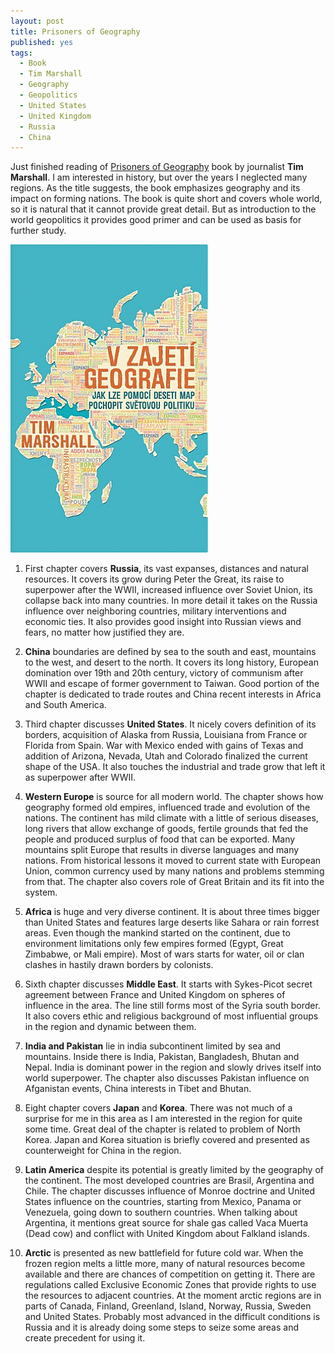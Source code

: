 ```yaml
---
layout: post
title: Prisoners of Geography
published: yes
tags:
  - Book
  - Tim Marshall
  - Geography
  - Geopolitics
  - United States
  - United Kingdom
  - Russia
  - China
---
```

Just finished reading of [Prisoners of Geography][1] book by journalist **Tim Marshall**. I am interested in history, but over the years I neglected many regions. As the title suggests, the book emphasizes geography and its impact on forming nations. The book is quite short and covers whole world, so it is natural that it cannot provide great detail. But as introduction to the world geopolitics it provides good primer and can be used as basis for further study.

![Book cover](/img/marshall-v-zajeti-geografie.png)

1. First chapter covers **Russia**, its vast expanses, distances and natural resources. It covers its grow during Peter the Great, its raise to superpower after the WWII, increased influence over Soviet Union, its collapse back into many countries. In more detail it takes on the Russia influence over neighboring countries, military interventions and economic ties. It also provides good insight into Russian views and fears, no matter how justified they are.

2. **China** boundaries are defined by sea to the south and east, mountains to the west, and desert to the north. It covers its long history, European domination over 19th and 20th century, victory of communism after WWII and escape of former government to Taiwan. Good portion of the chapter is dedicated to trade routes and China recent interests in Africa and South America.

3. Third chapter discusses **United States**. It nicely covers definition of its borders, acquisition of Alaska from Russia, Louisiana from France or Florida from Spain. War with Mexico ended with gains of Texas and addition of Arizona, Nevada, Utah and Colorado finalized the current shape of the USA. It also touches the industrial and trade grow that left it as superpower after WWII.

4. **Western Europe** is source for all modern world. The chapter shows how geography formed old empires, influenced trade and evolution of the nations. The continent has mild climate with a little of serious diseases, long rivers that allow exchange of goods, fertile grounds that fed the people and produced surplus of food that can be exported. Many mountains split Europe that results in diverse languages and many nations. From historical lessons it moved to current state with European Union, common currency used by many nations and problems stemming from that. The chapter also covers role of Great Britain and its fit into the system.

5. **Africa** is huge and very diverse continent. It is about three times bigger than United States and features large deserts like Sahara or rain forrest areas. Even though the mankind started on the continent, due to environment limitations only few empires formed (Egypt, Great Zimbabwe, or Mali empire). Most of wars starts for water, oil or clan clashes in hastily drawn borders by colonists.

6. Sixth chapter discusses **Middle East**. It starts with Sykes-Picot secret agreement between France and United Kingdom on spheres of influence in the area. The line still forms most of the Syria south border. It also covers ethic and religious background of most influential groups in the region and dynamic between them.

7. **India and Pakistan** lie in india subcontinent limited by sea and mountains. Inside there is India, Pakistan, Bangladesh, Bhutan and Nepal. India is dominant power in the region and slowly drives itself into world superpower. The chapter also discusses Pakistan influence on Afganistan events, China interests in Tibet and Bhutan. 

8. Eight chapter covers **Japan** and **Korea**. There was not much of a surprise for me in this area as I am interested in the region for quite some time. Great deal of the chapter is related to problem of North Korea. Japan and Korea situation is briefly covered and presented as counterweight for China in the region.

9. **Latin America** despite its potential is greatly limited by the geography of the continent. The most developed countries are Brasil, Argentina and Chile. The chapter discusses influence of Monroe doctrine and United States influence on the countries, starting from Mexico, Panama or Venezuela, going down to southern countries. When talking about Argentina, it mentions great source for shale gas called Vaca Muerta (Dead cow) and conflict with United Kingdom about Falkland islands.

10. **Arctic** is presented as new battlefield for future cold war. When the frozen region melts a little more, many of natural resources become available and there are chances of competition on getting it. There are regulations called Exclusive Economic Zones that provide rights to use the resources to adjacent countries. At the moment arctic regions are in parts of Canada, Finland, Greenland, Island, Norway, Russia, Sweden and United States. Probably most advanced in the difficult conditions is Russia and it is already doing some steps to seize some areas and create precedent for using it.   

[1]: https://www.amazon.com/Prisoners-Geography-Explain-Everything-Politics/dp/1501121472